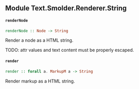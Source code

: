 ## Module Text.Smolder.Renderer.String

#### `renderNode`

``` purescript
renderNode :: Node -> String
```

Render a node as a HTML string.

TODO: attr values and text content must be properly escaped.

#### `render`

``` purescript
render :: forall a. MarkupM a -> String
```

Render markup as a HTML string.


